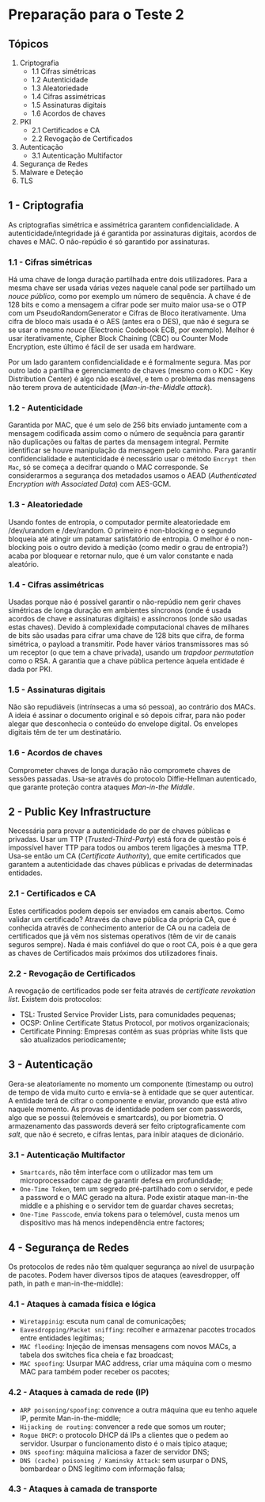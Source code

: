 # Preparação para o Teste 2

## Tópicos

1. Criptografia
    - 1.1 Cifras simétricas
    - 1.2 Autenticidade
    - 1.3 Aleatoriedade
    - 1.4 Cifras assimétricas
    - 1.5 Assinaturas digitais
    - 1.6 Acordos de chaves
2. PKI
    - 2.1 Certificados e CA
    - 2.2 Revogação de Certificados
3. Autenticação
    - 3.1 Autenticação Multifactor
4. Segurança de Redes
5. Malware e Deteção
6. TLS

## 1 - Criptografia

As criptografias simétrica e assimétrica garantem confidencialidade. A autenticidade/integridade já é garantida por assinaturas digitais, acordos de chaves e MAC. O não-repúdio é só garantido por assinaturas.

### 1.1 - Cifras simétricas

Há uma chave de longa duração partilhada entre dois utilizadores. Para a mesma chave ser usada várias vezes naquele canal pode ser partilhado um *nouce público*, como por exemplo um número de sequência. A chave é de 128 bits e como a mensagem a cifrar pode ser muito maior usa-se o OTP com um PseudoRandomGenerator e Cifras de Bloco iterativamente. Uma cifra de bloco mais usada é o AES (antes era o DES), que não é segura se se usar o mesmo *nouce* (Electronic Codebook ECB, por exemplo). Melhor é usar iterativamente, Cipher Block Chaining (CBC) ou Counter Mode Encryption, este último é fácil de ser usada em hardware.

Por um lado garantem confidencialidade e é formalmente segura. Mas por outro lado a partilha e gerenciamento de chaves (mesmo com o KDC - Key Distribution Center) é algo não escalável, e tem o problema das mensagens não terem prova de autenticidade (*Man-in-the-Middle attack*).

### 1.2 - Autenticidade

Garantida por MAC, que é um selo de 256 bits enviado juntamente com a mensagem codificada assim como o número de sequência para garantir não duplicações ou faltas de partes da mensagem integral. Permite identificar se houve manipulação da mensagem pelo caminho. Para garantir confidencialidade e autenticidade é necessário usar o método `Encrypt then Mac`, só se começa a decifrar quando o MAC corresponde. Se considerarmos a segurança dos metadados usamos o AEAD (*Authenticated Encryption with Associated Data*) com AES-GCM.

### 1.3 - Aleatoriedade

Usando fontes de entropia, o computador permite aleatoriedade em /dev/urandom e /dev/random. O primeiro é non-blocking e o segundo bloqueia até atingir um patamar satisfatório de entropia. O melhor é o non-blocking pois o outro devido à medição (como medir o grau de entropia?) acaba por bloquear e retornar nulo, que é um valor constante e nada aleatório.

### 1.4 - Cifras assimétricas

Usadas porque não é possível garantir o não-repúdio nem gerir chaves simétricas de longa duração em ambientes síncronos (onde é usada acordos de chave e assinaturas digitais) e assíncronos (onde são usadas estas chaves). Devido à complexidade computacional chaves de milhares de bits são usadas para cifrar uma chave de 128 bits que cifra, de forma simétrica, o payload a transmitir. Pode haver vários transmissores mas só um receptor (o que tem a chave privada), usando um *trapdoor permutation* como o RSA. A garantia que a chave pública pertence àquela entidade é dada por PKI.

### 1.5 - Assinaturas digitais

Não são repudiáveis (intrínsecas a uma só pessoa), ao contrário dos MACs. A ideia é assinar o documento original e só depois cifrar, para não poder alegar que desconhecia o conteúdo do envelope digital. Os envelopes digitais têm de ter um destinatário.

### 1.6 - Acordos de chaves

Comprometer chaves de longa duração não compromete chaves de sessões passadas. Usa-se através do protocolo Diffie-Hellman autenticado, que garante proteção contra ataques *Man-in-the Middle*.

## 2 - Public Key Infrastructure

Necessária para provar a autenticidade do par de chaves públicas e privadas. Usar um TTP (*Trusted-Third-Party*) está fora de questão pois é impossível haver TTP para todos ou ambos terem ligações à mesma TTP. Usa-se então um CA (*Certificate Authority*), que emite certificados que garantem a autenticidade das chaves públicas e privadas de determinadas entidades. 

### 2.1 - Certificados e CA

Estes certificados podem depois ser enviados em canais abertos. Como validar um certificado? Através da chave pública da própria CA, que é conhecida através de conhecimento anterior de CA ou na cadeia de certificados que já vêm nos sistemas operativos (têm de vir de canais seguros sempre). Nada é mais confiável do que o root CA, pois é a que gera as chaves de Certificados mais próximos dos utilizadores finais.

### 2.2 - Revogação de Certificados

A revogação de certificados pode ser feita através de *certificate revokation list*. Existem dois protocolos:
- TSL: Trusted Service Provider Lists, para comunidades pequenas;
- OCSP: Online Certificate Status Protocol, por motivos organizacionais;
- Certificate Pinning: Empresas contém as suas próprias white lists que são atualizados periodicamente;

## 3 - Autenticação

Gera-se aleatoriamente no momento um componente (timestamp ou outro) de tempo de vida muito curto e envia-se à entidade que se quer autenticar. A entidade terá de cifrar o componente e enviar, provando que está ativo naquele momento. As provas de identidade podem ser com passwords, algo que se possui (telemóveis e smartcards), ou por biometria. O armazenamento das passwords deverá ser feito criptograficamente com *salt*, que não é secreto, e cifras lentas, para inibir ataques de dicionário. 

### 3.1 - Autenticação Multifactor

- `Smartcards`, não têm interface com o utilizador mas tem um microprocessador capaz de garantir defesa em profundidade;
- `One-Time Token`, tem um segredo pré-partilhado com o servidor, e pede a password e o MAC gerado na altura. Pode existir ataque man-in-the middle e a phishing e o servidor tem de guardar chaves secretas;
- `One-Time Passcode`, envia tokens para o telemóvel, custa menos um dispositivo mas há menos independência entre factores;

## 4 - Segurança de Redes

Os protocolos de redes não têm qualquer segurança ao nível de usurpação de pacotes. Podem haver diversos tipos de ataques (eavesdropper, off path, in path e man-in-the-middle):

### 4.1 - Ataques à camada física e lógica

- `Wiretappinig`: escuta num canal de comunicações;
- `Eavesdropping/Packet sniffing`: recolher e armazenar pacotes trocados entre entidades legítimas;
- `MAC flooding`: Injeção de imensas mensagens com novos MACs, a tabela dos switches fica cheia e faz broadcast;
- `MAC spoofing`: Usurpar MAC address, criar uma máquina com o mesmo MAC para também poder receber os pacotes;

### 4.2 - Ataques à camada de rede (IP)

- `ARP poisoning/spoofing`: convence a outra máquina que eu tenho aquele IP, permite Man-in-the-middle;
- `Hijacking de routing`: convencer a rede que somos um router;
- `Rogue DHCP`: o protocolo DHCP dá IPs a clientes que o pedem ao servidor. Usurpar o funcionamento disto é o mais típico ataque;
- `DNS spoofing`: máquina maliciosa a fazer de servidor DNS;
- `DNS (cache) poisoning / Kaminsky Attack`: sem usurpar o DNS, bombardear o DNS legítimo com informação falsa;

### 4.3 - Ataques à camada de transporte

